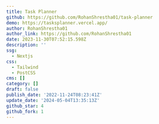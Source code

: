 ```yaml
---
title: Task Planner
github: https://github.com/RohanShrestha01/task-planner
demo: https://tasksplanner.vercel.app/
author: RohanShrestha01
author_link: https://github.com/RohanShrestha01
date: 2023-11-30T07:52:15.598Z
description: ''
ssg:
  - Nextjs
css:
  - Tailwind
  - PostCSS
cms: []
category: []
draft: false
publish_date: '2022-11-24T08:23:41Z'
update_date: '2024-05-04T13:35:13Z'
github_star: 4
github_fork: 1
---
```

